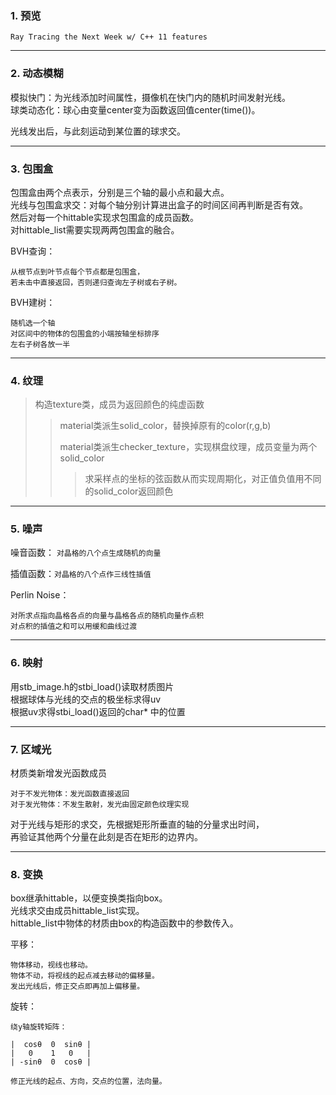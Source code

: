 ### 1. 预览

`Ray Tracing the Next Week w/ C++ 11 features`

---
### 2. 动态模糊


模拟快门：为光线添加时间属性，摄像机在快门内的随机时间发射光线。<br>
球类动态化：球心由变量center变为函数返回值center(time())。<br>

光线发出后，与此刻运动到某位置的球求交。


---
### 3. 包围盒


包围盒由两个点表示，分别是三个轴的最小点和最大点。<br>
光线与包围盒求交：对每个轴分别计算进出盒子的时间区间再判断是否有效。<br>
然后对每一个hittable实现求包围盒的成员函数。<br>
对hittable_list需要实现两两包围盒的融合。<br>

BVH查询：
```
从根节点到叶节点每个节点都是包围盒，
若未击中直接返回，否则递归查询左子树或右子树。
```

BVH建树：
```
随机选一个轴
对区间中的物体的包围盒的小端按轴坐标排序
左右子树各放一半
```

---
### 4. 纹理

> 构造texture类，成员为返回颜色的纯虚函数
>> material类派生solid_color，替换掉原有的color(r,g,b)<br>
>>
>> material类派生checker_texture，实现棋盘纹理，成员变量为两个solid_color
>>> 求采样点的坐标的弦函数从而实现周期化，对正值负值用不同的solid_color返回颜色


---
### 5. 噪声

噪音函数：
`对晶格的八个点生成随机的向量`

插值函数：`对晶格的八个点作三线性插值`

Perlin Noise：
```
对所求点指向晶格各点的向量与晶格各点的随机向量作点积
对点积的插值之和可以用缓和曲线过渡
```

---
### 6. 映射

用stb_image.h的stbi_load()读取材质图片<br>
根据球体与光线的交点的极坐标求得uv<br>
根据uv求得stbi_load()返回的char* 中的位置<br>


---
### 7. 区域光

材质类新增发光函数成员<br>
```
对于不发光物体：发光函数直接返回
对于发光物体：不发生散射，发光由固定颜色纹理实现
```
对于光线与矩形的求交，先根据矩形所垂直的轴的分量求出时间，<br>
再验证其他两个分量在此刻是否在矩形的边界内。


---
### 8. 变换

box继承hittable，以便变换类指向box。<br>
光线求交由成员hittable_list实现。<br>
hittable_list中物体的材质由box的构造函数中的参数传入。<br>

平移： 
```
物体移动，视线也移动。
物体不动，将视线的起点减去移动的偏移量。
发出光线后，修正交点即再加上偏移量。
```
旋转：
```
绕y轴旋转矩阵：

|  cosθ  0  sinθ |
|   0    1   0   |
| -sinθ  0  cosθ |

修正光线的起点、方向，交点的位置，法向量。
```







